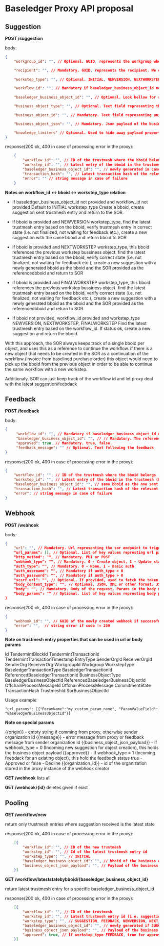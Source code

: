 # Baseledger Proxy API proposal



## Suggestion

**POST /suggestion**

body:
```json
{
    "workgroup_id": "", // Optional. GUID, represents the workgroup where the recipient is located. If ommitted, assumption is that recipient stated bellow has only one workgroup. 

    "recipient": "", // Mandatory. GUID, represents the recipient. We curently support only one recipient. 
    
    "workstep_type": "", // Optional. INITIAL, NEWVERSION, NEXTWORKSTEP, FINALWORKSTEP. Look bellow for rules related to this field and relation with baseledger_business_object_id.

    "workflow_id": "", // Mandatory if baseledger_business_object_id not provided and workstep NEWVERSION, NEXTWORKSTEP or FINALWORKSTEP. If baseledger_business_object_id is provided, it preceeds over this one. Maps to trustmesh_id internally.
    
    "baseledger_business_object_id": "", // Optional. Look bellow for rules related to this field and relation with workstep_type.

    "business_object_type": "", // Optional. Text field representing the type of the object in the SOR. Can be anything and we just store it.

    "business_object_id": "", // Mandatory. Text field representing unique id of the object in the SOR. Can be anything and we just store it.

    "business_object_json": "", // Mandatory. Json payload of the business object.

    "knowledge_limiters" // Optional. Used to hide away payload properties. Not relevant for now.
}
```

response(200 ok, 400 in case of processing error in the proxy):
```json
    {
        "workflow_id": "", // ID of the trustmesh where the bboid belongs
        "workstep_id": "", // Latest entry of the bboid in the trustmesh (i.e. suggestion for new version sent, waiting feedback)
        "baseledger_business_object_id": "", // newly generated in case INITIAL, NEXTWORKSTEP or FINALWORKSTEP suggestion. Same if NEWVERSION
        "transaction_hash": "", // Latest transaction hash of the relevant trustmesh entry
        "error": "" // string message in case of failure
    }
```

**Notes on workflow_id <-> bboid <-> workstep_type relation**

* If baseledger_business_object_id not provided and workflow_id not provided
    Default to INITIAL workstep_type
    Create a bboid, create suggestion sent trustmesh entry and return to the SOR.

* if bboid is provided and NEWVERSION workstep_type,
    find the latest trustmesh entry based on the bboid, verify trustmesh entry in correct state (i.e. not finalized, not waiting for feedback etc.), create a new suggestion with the same bboid and return bboid to SOR

* if bboid is provided and NEXTWORKSTEP workstep_type,
    this bboid references the previous workstep bussiness object.
    find the latest trustmesh entry based on the bboid, verify correct state (i.e. not finalized, not waiting for feedback etc.),
    create a new suggestion with a newly generated bboid as the bboid and the SOR provided as the referencedbboid and return to SOR

* if bboid is provided and FINALWORKSTEP workstep_type,
    this bboid references the previous workstep bussiness object.
    find the latest trustmesh entry based on the bboid, verify correct state (i.e. not finalized, not waiting for feedback etc.),
    create a new suggestion with a newly generated bboid as the bboid and the SOR provided as the referencedbboid and return to SOR

* If bboid not provided, workflow_id provided and workstep_type NEWVERSION, NEXTWORKSTEP, FINALWORKSTEP
    Find the latest trustmesh entry based on the workflow_id. If status ok, create a new suggestion 
    and return the bboid.


With this approach, the SOR always keeps track of a single bboid per object, and uses this as a reference to continue the workflow.
if there is a new object that needs to be created in the SOR as a continuation of the workflow (invoice from baselined purchase order) this object would
need to pick up the bboid from the previous object in order to be able to continue the same workflow with a new workstep.

Additionaly, SOR can just keep track of the workflow id and let proxy deal with the latest suggestion\feebdack

## Feedback

**POST /feedback**

body:

```json
{
     "workflow_id": "", // Mandatory if baseledger_business_object_id not provided. If baseledger_business_object_id is provided, it preceeds over this one. Maps to trustmesh_id internally.
     "baseledger_business_object_id": "", // // Mandatory. The referenced id must in be in at least one trustmesh entry and the entry has to be in the correct state to continue.
     "approved": true, // Mandatory. true, false.
     "feedback_message": "" // Optional. Text following the feedback 
}
```

response(200 ok, 400 in case of processing error in the proxy):

```json    
{
    "workflow_id": "", // ID of the trustmesh where the bboid belongs
    "workstep_id": "", // Latest entry of the bboid in the trustmesh (FeedbackSent trustmesh entry)
    "baseledger_business_object_id": "", // same bboid as the one sent in the request
    "transaction_hash": "", // Latest transaction hash of the relevant trustmesh entry
    "error": // string message in case of failure
}
```

## Webhook

**POST /webhook**

body:
```json  
{
    "url": "", // Mandatory. Url representing the sor endpoint to trigger. Params in the url must be defined with the following syntax {{param_name}}
    "url_params": [], // Optional. List of key values represting url parameter name (param_name) -> url parameter value field. Parameter value can be anything from the trustmesh entry properties listed bellow. Special params do not have to be listed here.
    "http_method": "", // Mandatory. PUT or POST
    "webhook_type": "", // Mandatory. 0 - Create object, 1 - Update status. 0 is triggered whenever there is a new suggestion. 1 is triggered for proxy replies or feedbacks.
    "auth_type": "", // Mandatory. 0 - None, 1 - Basic auth
    "auth_username": "", // Mandatory if auth_type > 0
    "auth_password": "", // Mandatory if auth_type > 0
    "xcsrf_url": "", // Optional. If provided, used to fetch the token and place it in header of every request. Provided auth_type will also be applied.
    "body_content_type": "", // Optional. JSON, XML or other format. JSON supported for now. Defaults to JSON if not provided.
    "body": "", // Mandatory. Body of the request. Params in the body must be defined with the following syntax {{param_name}}. Special params listed bellow.
    "body_params": "" // Optional. List of key values represting body parameter name -> body parameter value field Parameter value can be anything from the trustmesh entry properties listed bellow. Special params do not have to be listed here.
}
```
response(200 ok, 400 in case of processing error in the proxy):

```json    
{
    "webhook_id": "", // GUID of the newly created webhook if successful
    "error": "",  // string error if code != 200
}
```

**Note on trustmesh entry properties that can be used in url or body params**

Id
TendermintBlockId
TendermintTransactionId
TendermintTransactionTimestamp
EntryType
SenderOrgId
ReceiverOrgId
SenderOrg
ReceiverOrg
WorkgroupId
Workgroup
WorkstepType
BaseledgerTransactionType
BaseledgerTransactionId
ReferencedBaseledgerTransactionId
BusinessObjectType
BaseledgerBusinessObjectId
ReferencedBaseledgerBusinessObjectId
OffchainProcessMessageId
OffchainProcessMessage
CommitmentState
TransactionHash
TrustmeshId
SorBusinessObjectId

Usage example: 

    "url_params": [{"ParamName":"my_custom_param_name", "ParamValueField": "BaseledgerBusinessObjectId"}]

**Note on special params**

{{origin}} - empty string if comming from proxy, otherwise sender organization id
{{message}} - error message from proxy or feedback message from sender organization id
{{business_object_json_payload}} - if webhook_type = 0 (Incoming new suggestion for object creation), this holds the business object payload
{{approved}} - if webhook_type = 1 (Incoming feebdack for an existing object), this hold the feedback status true - Approved or false - Decline
{{organization_id}} - id of the organization stored in the proxy instance of the webhook creator

**GET /webhook**
lists all

**GET /webhook/{id}**
deletes given if exist

## Pooling

**GET /workflow/new**

return only trustmesh entries where suggestion received is the latest state

response(200 ok, 400 in case of processing error in the proxy):
```json
    [{
        "workflow_id": "", // ID of the new trustmesh
        "workstep_id": "", // Id of the latest trustmesh entry id
        "workstep_type": "", // INITIAL
        "baseledger_business_object_id": "", // bboid of the business object
        "business_object_json_payload": "", // Payload of the business object
    }]
```

**GET /workflow/lateststatebybboid/{baseledger_business_object_id}**

return latest trustmesh entry for a specific baseledger_business_object_id

response(200 ok, 400 in case of processing error in the proxy):
```json
    [{
        "workflow_id": "", // ID of the trustmesh
        "workstep_id": "", // Latest trustmesh entry id (i.e. suggestion sent, feedbackreceived)
        "workstep_type": "", // SUGGESTION, FEEDBACK, NEWVERSION, NEXT_WORKSTEP, FINALWORKSTEP
        "baseledger_business_object_id": "", // newly generated if SUGGESTION, NEXTWORKSTEP or FINALWORKSTEP suggestion. Same if NEWVERSION, FEEDBACK
        "business_object_json_payload": "", // Payload of the business object if workstep_type SUGGESTION, NEWVERSION, NEXTWORKSTEP
        "approved": true, // If workstep_type FEEDBACK, true for approved, false for declined
    }]
```